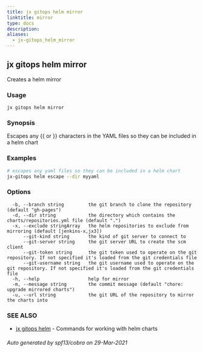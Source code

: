 ```yaml
---
title: jx gitops helm mirror
linktitle: mirror
type: docs
description: 
aliases:
  - jx-gitops_helm_mirror
---
```


## jx gitops helm mirror

Creates a helm mirror 

### Usage

```
jx gitops helm mirror
```

### Synopsis

Escapes any {{ or }} characters in the YAML files so they can be included in a helm chart

### Examples

  ```bash
  # escapes any yaml files so they can be included in a helm chart
  jx-gitops helm escape --dir myyaml

  ```
### Options

```
  -b, --branch string         the git branch to clone the repository (default "gh-pages")
  -d, --dir string            the directory which contains the charts/repositories.yml file (default ".")
  -x, --exclude stringArray   the helm repositories to exclude from mirroring (default [jenkins-x,jx3])
      --git-kind string       the kind of git server to connect to
      --git-server string     the git server URL to create the scm client
      --git-token string      the git token used to operate on the git repository. If not specified it's loaded from the git credentials file
      --git-username string   the git username used to operate on the git repository. If not specified it's loaded from the git credentials file
  -h, --help                  help for mirror
  -m, --message string        the commit message (default "chore: upgrade mirrored charts")
  -u, --url string            the git URL of the repository to mirror the charts into
```

### SEE ALSO

* [jx gitops helm](..)	 - Commands for working with helm charts

###### Auto generated by spf13/cobra on 29-Mar-2021
